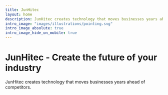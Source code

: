 ```yaml
---
title: JunHitec
layout: home
description: JunHitec creates technology that moves businesses years ahead of competitors.
intro_image: "images/illustrations/pointing.svg"
intro_image_absolute: true
intro_image_hide_on_mobile: true
---
```


# JunHitec - Create the future of your industry

JunHitec creates technology that moves businesses years ahead of competitors.
